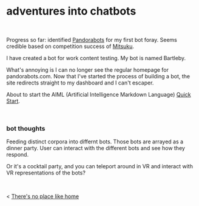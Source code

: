# adventures into chatbots

&nbsp;
&nbsp;

Progress so far: identified [Pandorabots](http://www.pandorabots.com) for my first bot foray. Seems credible based on competition success of [Mitsuku](https://www.pandorabots.com/mitsuku/). 

I have created a bot for work content testing. My bot is named Bartleby.

What's annoying is I can no longer see the regular homepage for pandorabots.com. Now that I've started the process of building a bot, the site redirects straight to my dashboard and I can't escaper.

About to start the AIML (Artificial Intelligence Markdown Language) [Quick Start](https://playground.pandorabots.com/en/quickstart/).

&nbsp;

### bot thoughts

Feeding distinct corpora into differnt bots. Those bots are arrayed as a dinner party. User can interact with the different bots and see how they respond.

Or it's a cocktail party, and you can teleport around in VR and interact with VR representations of the bots?


&nbsp; &nbsp; &nbsp; &nbsp;
  

< [There's no place like home](../index.md)
